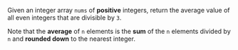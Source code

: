 Given an integer array `nums` of **positive** integers, return the average value of all even integers that are divisible by `3`.

Note that the **average** of `n` elements is the **sum** of the `n` elements divided by `n` and **rounded down** to the nearest integer.